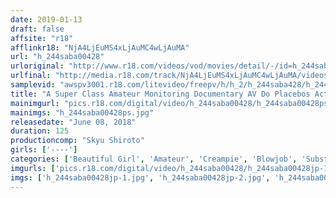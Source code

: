 ```yaml
---
date: 2019-01-13
draft: false
affsite: "r18"
afflinkr18: "NjA4LjEuMS4xLjAuMC4wLjAuMA"
url: "h_244saba00428"
urloriginal: "http://www.r18.com/videos/vod/movies/detail/-/id=h_244saba00428"
urlfinal: "http://media.r18.com/track/NjA4LjEuMS4xLjAuMC4wLjAuMA/videos/vod/movies/detail/-/id=h_244saba00428"
samplevid: "awspv3001.r18.com/litevideo/freepv/h/h_2/h_244saba428/h_244saba428_dmb_w.mp4"
title: "A Super Class Amateur Monitoring Documentary AV Do Placebos Actually Exist!? We Used Fake Aphrodisiacs To Continously Tease These Ladies And Keep Them From Cumming! Pull Out! While Pussy Grinding, She Could No Longer Resist And Began To Beg, 'Please... Stick It In Raw...' And Was Giving The Double Peace Sign While Panting And Moaning In Ecstasy While We Thoroughly Investigated Whether We Could Ejaculate Deep Into Her Pussy!! 3"
mainimgurl: "pics.r18.com/digital/video/h_244saba00428/h_244saba00428ps.jpg"
mainimgs: "h_244saba00428ps.jpg"
releasedate: "June 08, 2018"
duration: 125
productioncomp: "Skyu Shiroto"
girls: ['----']
categories: ['Beautiful Girl', 'Amateur', 'Creampie', 'Blowjob', 'Substance Use', 'Hi-Def']
imgurls: ['pics.r18.com/digital/video/h_244saba00428/h_244saba00428jp-1.jpg', 'pics.r18.com/digital/video/h_244saba00428/h_244saba00428jp-2.jpg', 'pics.r18.com/digital/video/h_244saba00428/h_244saba00428jp-3.jpg', 'pics.r18.com/digital/video/h_244saba00428/h_244saba00428jp-4.jpg', 'pics.r18.com/digital/video/h_244saba00428/h_244saba00428jp-5.jpg', 'pics.r18.com/digital/video/h_244saba00428/h_244saba00428jp-6.jpg', 'pics.r18.com/digital/video/h_244saba00428/h_244saba00428jp-7.jpg', 'pics.r18.com/digital/video/h_244saba00428/h_244saba00428jp-8.jpg', 'pics.r18.com/digital/video/h_244saba00428/h_244saba00428jp-9.jpg', 'pics.r18.com/digital/video/h_244saba00428/h_244saba00428jp-10.jpg', 'pics.r18.com/digital/video/h_244saba00428/h_244saba00428jp-11.jpg', 'pics.r18.com/digital/video/h_244saba00428/h_244saba00428jp-12.jpg', 'pics.r18.com/digital/video/h_244saba00428/h_244saba00428jp-13.jpg', 'pics.r18.com/digital/video/h_244saba00428/h_244saba00428jp-14.jpg', 'pics.r18.com/digital/video/h_244saba00428/h_244saba00428jp-15.jpg', 'pics.r18.com/digital/video/h_244saba00428/h_244saba00428jp-16.jpg', 'pics.r18.com/digital/video/h_244saba00428/h_244saba00428jp-17.jpg', 'pics.r18.com/digital/video/h_244saba00428/h_244saba00428jp-18.jpg', 'pics.r18.com/digital/video/h_244saba00428/h_244saba00428jp-19.jpg', 'pics.r18.com/digital/video/h_244saba00428/h_244saba00428jp-20.jpg']
imgs: ['h_244saba00428jp-1.jpg', 'h_244saba00428jp-2.jpg', 'h_244saba00428jp-3.jpg', 'h_244saba00428jp-4.jpg', 'h_244saba00428jp-5.jpg', 'h_244saba00428jp-6.jpg', 'h_244saba00428jp-7.jpg', 'h_244saba00428jp-8.jpg', 'h_244saba00428jp-9.jpg', 'h_244saba00428jp-10.jpg', 'h_244saba00428jp-11.jpg', 'h_244saba00428jp-12.jpg', 'h_244saba00428jp-13.jpg', 'h_244saba00428jp-14.jpg', 'h_244saba00428jp-15.jpg', 'h_244saba00428jp-16.jpg', 'h_244saba00428jp-17.jpg', 'h_244saba00428jp-18.jpg', 'h_244saba00428jp-19.jpg', 'h_244saba00428jp-20.jpg']
---
```

